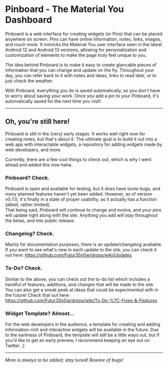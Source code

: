 # Pinboard - The Material You Dashboard
Pinboard is a web interface for creating widgets (or Pins) that can be placed anywhere on screen. Pins can have online information, notes, links, images, and much more.
It mimicks the Material You user interface seen in the latest Android 12 and Android 13 versions, allowing for personalization and customization of elements to make the page truly feel unique to you.

The idea behind Pinboard is to make it easy to create glancable pieces of information that you can change and update on the fly. Throughout your day, you can refer back to it with notes and ideas, links to read later, or to just check the weather.

With Pinboard, everything you do is saved automatically, so you don't have to worry about saving your work. Once you add a pin to your Pinboard, it's automatically saved for the next time you visit!
***
## Oh, you're still here!
Pinboard is still in the (very) early stages. It works well right now for creating notes, but that's about it. The ultimate goal is to build it out into a web app with interactable widgets, a repository for adding widgets made by web developers, and more.

Currently, there are a few cool things to check out, which is why I went ahead and added this now haha.

### Pinboard? Check.
Pinboard is open and available for testing, but it does have some bugs, and many planned features haven't yet been added. However, as of version v0.7.0, it's finally in a state of proper usability, as it actually has a function (albeit, rather limited).<br>
That being said, Pinboard will continue to change and evolve, and your pins will update right along with the site. Anything you add will stay throughout the betas, and into public release.

### Changelog? Check.
Mainly for documentation purposes, there is an update/changelog available. If you want to see what's new in each update to the site, you can check it out here: 
https://github.com/Futur3Sn0w/drops/wiki/Updates

### To-Do? Check.
Similar to the above, you can check out the to-do list which includes a handful of features, additions, and changes that will be made to the site. You can also get a sneak peek at ideas that could be experimented with in the future! Check that out here:
https://github.com/Futur3Sn0w/drops/wiki/To-Do-%7C-Fixes-&-Features

### Widget Template? Almost...
For the web developers in the audience, a template for creating and adding information-rich and interactive widgets will be available in the future. Due to the earliness of Pinboard, the template will still be a little ways out, but if you'd like to get an early preview, I recommend keeping an eye out on Twitter. ;)

***
_More is always to be added; stay tuned!_
_Beware of bugs!_
